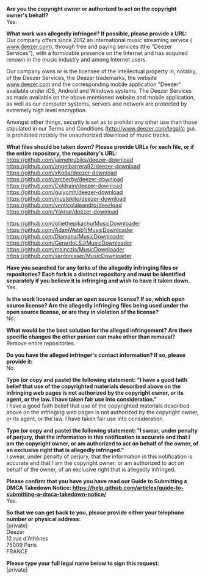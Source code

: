 **Are you the copyright owner or authorized to act on the copyright owner's behalf?**  
Yes.

**What work was allegedly infringed? If possible, please provide a URL:**  
Our company offers since 2012 an international music streaming service ( www.deezer.com), through free and paying services (the "Deezer Services"), with a formidable presence on the Internet and has acquired renown in the music industry and among Internet users.

Our company owns or is the licensee of the intellectual property in, notably, of the Deezer Services, the Deezer trademarks, the website www.deezer.com and the corresponding mobile application "Deezer" available under iOS, Android and Windows systems. The Deezer Services as made available on the above mentioned website and mobile application, as well as our computer systems, servers and network are protected by extremely high level encryption.

Amongst other things, security is set as to prohibit any other use than those stipulated in our Terms and Conditions (http://www.deezer.com/legal/c gu). Is prohibited notably the unauthorized download of music tracks.

**What files should be taken down? Please provide URLs for each file, or if the entire repository, the repository's URL:**  
https://github.com/jaimehrubiks/deezer-download  
https://github.com/angelbarrera92/deezer-download  
https://github.com/xKoda/deezer-download  
https://github.com/archerby/deezer-download  
https://github.com/Coldrain/deezer-download  
https://github.com/guiyomh/deezer-download  
https://github.com/mustekito/deezer-download  
https://github.com/venticolaleandro/deezload  
https://github.com/Yaknar/deezer-download  

https://github.com/olliethepikachu/MusicDownloader  
https://github.com/AdamWebb1/MusicDownloader  
https://github.com/Djamana/MusicDownloader  
https://github.com/GerardoLSJ/MusicDownloader  
https://github.com/mainczjs/MusicDownloader  
https://github.com/sardonisser/MusicDownloader  

**Have you searched for any forks of the allegedly infringing files or repositories? Each fork is a distinct repository and must be identified separately if you believe it is infringing and wish to have it taken down.**  
Yes.

**Is the work licensed under an open source license? If so, which open source license? Are the allegedly infringing files being used under the open source license, or are they in violation of the license?**  
No.

**What would be the best solution for the alleged infringement? Are there specific changes the other person can make other than removal?**  
Remove entire repositories.

**Do you have the alleged infringer's contact information? If so, please provide it:**  
No.

**Type (or copy and paste) the following statement: "I have a good faith belief that use of the copyrighted materials described above on the infringing web pages is not authorized by the copyright owner, or its agent, or the law. I have taken fair use into consideration."**  
I have a good faith belief that use of the copyrighted materials described above on the infringing web pages is not authorized by the copyright owner, or its agent, or the law. I have taken fair use into consideration.

**Type (or copy and paste) the following statement: "I swear, under penalty of perjury, that the information in this notification is accurate and that I am the copyright owner, or am authorized to act on behalf of the owner, of an exclusive right that is allegedly infringed."**  
I swear, under penalty of perjury, that the information in this notification is accurate and that I am the copyright owner, or am authorized to act on behalf of the owner, of an exclusive right that is allegedly infringed.

**Please confirm that you have you have read our Guide to Submitting a DMCA Takedown Notice: https://help.github.com/articles/guide-to-submitting-a-dmca-takedown-notice/**  
Yes.

**So that we can get back to you, please provide either your telephone number or physical address:**  
[private]  
Deezer  
12 rue d'Athènes  
75009 Paris  
FRANCE  

**Please type your full legal name below to sign this request:**  
[private]
